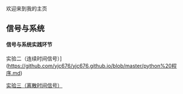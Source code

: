 欢迎来到我的主页

## 信号与系统

#### 信号与系统实践环节

实验二（连续时间信号）](https://github.com/yjc676/yjc676.github.io/blob/master/python%20程序.md)

[实验三（离散时间信号）]()



